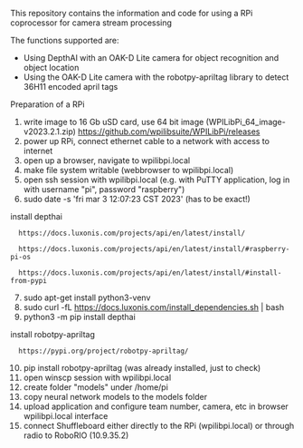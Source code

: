 This repository contains the information and code for using a RPi coprocessor for camera stream processing

The functions supported are:

- Using DepthAI with an OAK-D Lite camera for object recognition and object location
- Using the OAK-D Lite camera with the robotpy-apriltag library to detect 36H11 encoded april tags

Preparation of a RPi

1) write image to 16 Gb uSD card, use 64 bit image (WPILibPi_64_image-v2023.2.1.zip)
      https://github.com/wpilibsuite/WPILibPi/releases
2) power up RPi, connect ethernet cable to a network with access to internet
3) open up a browser, navigate to wpilibpi.local
4) make file system writable (webbrowser to wpilibpi.local)
5) open ssh session with wpilibpi.local (e.g. with PuTTY application, log in with username "pi", password "raspberry")
6) sudo date -s 'fri mar 3 12:07:23 CST 2023'  (has to be exact!)

  install depthai
      
      https://docs.luxonis.com/projects/api/en/latest/install/

      https://docs.luxonis.com/projects/api/en/latest/install/#raspberry-pi-os

      https://docs.luxonis.com/projects/api/en/latest/install/#install-from-pypi
      
7) sudo apt-get install python3-venv
8) sudo curl -fL https://docs.luxonis.com/install_dependencies.sh | bash
9) python3 -m pip install depthai

  install robotpy-apriltag

      https://pypi.org/project/robotpy-apriltag/
      
10) pip install robotpy-apriltag (was already installed, just to check)
11) open winscp session with wpilibpi.local
12) create folder "models" under /home/pi
13) copy neural network models to the models folder
14) upload application and configure team number, camera, etc in browser wpilibpi.local interface
15) connect Shuffleboard either directly to the RPi (wpilibpi.local) or through radio to RoboRIO (10.9.35.2)
